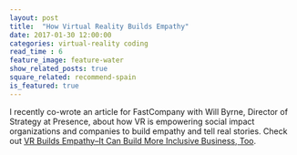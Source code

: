 ```yaml
---
layout: post
title:  "How Virtual Reality Builds Empathy"
date: 2017-01-30 12:00:00
categories: virtual-reality coding
read_time : 6
feature_image: feature-water
show_related_posts: true
square_related: recommend-spain
is_featured: true
---
```


I recently co-wrote an article for FastCompany with Will Byrne, Director of Strategy at Presence, about how VR is empowering social impact organizations and companies to build empathy and tell real stories. Check out [VR Builds Empathy–It Can Build More Inclusive Business, Too][1].


[1]: https://www.fastcompany.com/3067598/vr-builds-empathy-it-can-build-more-inclusive-business-too